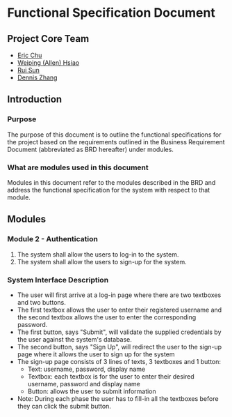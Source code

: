 # Functional Specification Document

## Project Core Team
* [Eric Chu](https://github.com/ericchu94)
* [Weiping (Allen) Hsiao](https://github.com/allenh)
* [Rui Sun](https://github.com/r29sun)
* [Dennis Zhang](https://github.com/FlipEnergy)

## Introduction

### Purpose
The purpose of this document is to outline the functional specifications for the project based on the requirements outlined in the Business Requirement Document (abbreviated as BRD hereafter) under modules.

### What are modules used in this document
Modules in this document refer to the modules described in the BRD and address the functional specification for the system with respect to that module.

## Modules
### Module 2 - Authentication
1. The system shall allow the users to log-in to the system.
2. The system shall allow the users to sign-up for the system.

### System Interface Description

* The user will first arrive at a log-in page where there are two textboxes and two buttons.
* The first textbox allows the user to enter their registered username and the second textbox allows the user to enter the corresponding password.
* The first button, says "Submit", will validate the supplied credentials by the user against the system's database.
* The second button, says "Sign Up", will redirect the user to the sign-up page where it allows the user to sign up for the system
* The sign-up page consists of 3 lines of texts, 3 textboxes and 1 button:
	*  Text: username, password, display name
	*  Textbox: each textbox is for the user to enter their desired username, password and display name
	*  Button: allows the user to submit information
*  Note: During each phase the user has to fill-in all the textboxes before they can click the submit button.